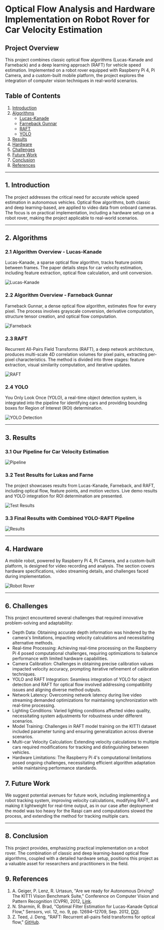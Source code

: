 # Optical Flow Analysis and Hardware Implementation on Robot Rover for Car Velocity Estimation

## Project Overview

This project combines classic optical flow algorithms (Lucas-Kanade and Farneback) and a deep learning approach (RAFT) for vehicle speed estimation. Implemented on a robot rover equipped with Raspberry Pi 4, Pi Camera, and a custom-built mobile platform, the project explores the integration of computer vision techniques in real-world scenarios.

## Table of Contents
1. [Introduction](#1-introduction)
2. [Algorithms](#2-algorithms)
    - [Lucas-Kanade](#21-algorithm-overview---lucas-kanade)
    - [Farneback Gunnar](#22-algorithm-overview---farneback-gunnar)
    - [RAFT](#23-raft)
    - [YOLO](#24-yolo)
3. [Results](#3-results)
4. [Hardware](#4-hardware)
6. [Challenges](#6-challenges)
7. [Future Work](#7-future-work)
8. [Conclusion](#8-conclusion)
9. [References](#9-references)

---

## 1. Introduction

The project addresses the critical need for accurate vehicle speed estimation in autonomous vehicles. Optical flow algorithms, both classic and deep learning-based, are applied to video data from onboard cameras. The focus is on practical implementation, including a hardware setup on a robot rover, making the project applicable to real-world scenarios.

---

## 2. Algorithms

### 2.1 Algorithm Overview - Lucas-Kanade

Lucas-Kanade, a sparse optical flow algorithm, tracks feature points between frames. The paper details steps for car velocity estimation, including feature extraction, optical flow calculation, and unit conversion.

![Lucas-Kanade](outputs%20and%20results/lucas%20kanade%20algo.png)

### 2.2 Algorithm Overview - Farneback Gunnar

Farneback Gunnar, a dense optical flow algorithm, estimates flow for every pixel. The process involves grayscale conversion, derivative computation, structure tensor creation, and optical flow computation.

![Farneback](outputs%20and%20results/farneback%20algo.png)

### 2.3 RAFT

Recurrent All-Pairs Field Transforms (RAFT), a deep network architecture, produces multi-scale 4D correlation volumes for pixel pairs, extracting per-pixel characteristics. The method is divided into three stages: feature extraction, visual similarity computation, and iterative updates.

![RAFT](outputs%20and%20results/raft.png)

### 2.4 YOLO

You Only Look Once (YOLO), a real-time object detection system, is integrated into the pipeline for identifying cars and providing bounding boxes for Region of Interest (ROI) determination.

![YOLO Detection](outputs%20and%20results/yolo%20detection.png)

---

## 3. Results

### 3.1 Our Pipeline for Car Velocity Estimation 

![Pipeline](outputs%20and%20results/pipeline.png)

### 3.2 Test Results for Lukas and Farne

The project showcases results from Lucas-Kanade, Farneback, and RAFT, including optical flow, feature points, and motion vectors. Live demo results and YOLO integration for ROI determination are presented.

![Test Results](outputs%20and%20results/lukas%20plus%20farne.png)

### 3.3 Final Results with Combined YOLO-RAFT Pipeline

![Results](outputs%20and%20results/test%20results.png)

---

## 4. Hardware

A mobile robot, powered by Raspberry Pi 4, Pi Camera, and a custom-built platform, is designed for video recording and analysis. The section covers hardware specifications, video streaming details, and challenges faced during implementation.

![Robot Rover](outputs%20and%20results/robot%20with%20raspi%20cam.png)

---

## 6. Challenges

This project encountered several challenges that required innovative problem-solving and adaptability:

- Depth Data: Obtaining accurate depth information was hindered by the camera's limitations, impacting velocity calculations and necessitating alternative methods.
- Real-time Processing: Achieving real-time processing on the Raspberry Pi 4 posed computational challenges, requiring optimizations to balance performance with limited hardware capabilities.
- Camera Calibration: Challenges in obtaining precise calibration values impacted velocity accuracy, prompting iterative refinement of calibration techniques.
- YOLO and RAFT Integration: Seamless integration of YOLO for object detection and RAFT for optical flow involved addressing compatibility issues and aligning diverse method outputs.
- Network Latency: Overcoming network latency during live video streaming demanded optimizations for maintaining synchronization with real-time processing.
- Lighting Conditions: Varied lighting conditions affected video quality, necessitating system adjustments for robustness under different scenarios.
- Model Training: Challenges in RAFT model training on the KITTI dataset included parameter tuning and ensuring generalization across diverse scenarios.
- Multi-car Velocity Calculation: Extending velocity calculations to multiple cars required modifications for tracking and distinguishing between vehicles.
- Hardware Limitations: The Raspberry Pi 4's computational limitations posed ongoing challenges, necessitating efficient algorithm adaptation while maintaining performance standards.

## 7. Future Work

We suggest potential avenues for future work, including implementing a robot tracking system, improving velocity calculations, modifying RAFT, and making it lightweight for real-time output, as in our case after deployment the model was too heavy for the Raspi cam and computations slowed the process, and extending the method for tracking multiple cars.

---

## 8. Conclusion

This project provides, emphasizing practical implementation on a robot rover. The combination of classic and deep learning-based optical flow algorithms, coupled with a detailed hardware setup, positions this project as a valuable asset for researchers and practitioners in the field.

## 9. References

1. A. Geiger, P. Lenz, R. Urtasun, "Are we ready for Autonomous Driving? The KITTI Vision Benchmark Suite," Conference on Computer Vision and Pattern Recognition (CVPR), 2012, [Link](https://link.springer.com/article/10.1007/s00138-012-0435-y).
2. N. Sharmin, R. Brad, "Optimal Filter Estimation for Lucas-Kanade Optical Flow," Sensors, vol. 12, no. 9, pp. 12694–12709, Sep. 2012, [DOI](https://doi.org/10.3390/s120912694).
3. Z. Teed, J. Deng, "RAFT: Recurrent all-pairs field transforms for optical flow," [GitHub](https://github.com/princeton-vl/RAFT).
